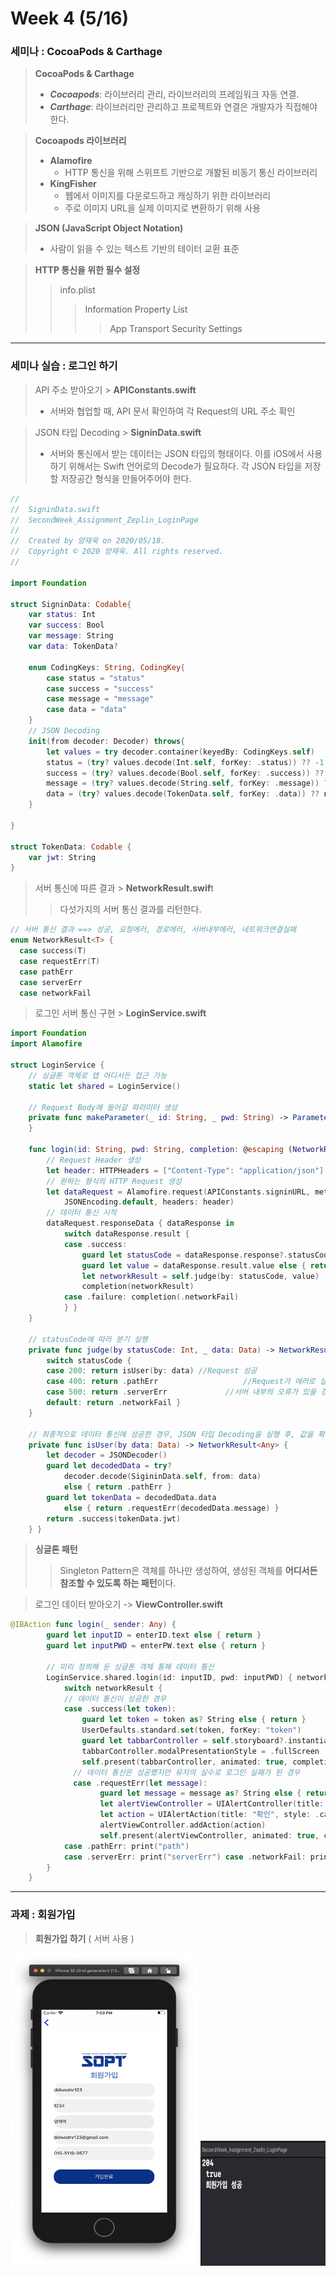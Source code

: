 # Week 4 (5/16)

### 세미나 : CocoaPods & Carthage

> **CocoaPods & Carthage**
>
> - ***Cocoapods***: 라이브러리 관리, 라이브러리의 프레임워크 자동 연결.
> - ***Carthage***:  라이브러리만 관리하고 프로젝트와 연결은 개발자가 직접해야 한다.



> **Cocoapods 라이브러리**
>
> - **Alamofire**
>   - HTTP 통신을 위해 스위프트 기반으로 개봘된 비동기 통신 라이브러리
> - **KingFisher**
>   - 웹에서 이미지를 다운로드하고 캐싱하기 위한 라이브러리
>   - 주로 이미지 URL을 실제 이미지로 변환하기 위해 사용



> **JSON (JavaScript Object Notation)**
>
> - 사람이 읽을 수 있는 텍스트 기반의 테이터 교환 표준



> **HTTP 통신을 위한 필수 설정**
>
> > info.plist
> >
> > > Information Property List 
> > >
> > > > App Transport Security Settings



<hr/>

### 세미나 실습 : 로그인 하기

> API 주소 받아오기 > **APIConstants.swift**
>
> - 서버와 협업할 때, API 문서 확인하여 각 Request의 URL 주소 확인

> JSON 타입 Decoding > **SigninData.swift**
>
> - 서버와 통신에서 받는 데이터는 JSON 타입의 형태이다. 이를 iOS에서 사용하기 위해서는 Swift 언어로의 Decode가 필요하다. 각 JSON 타입을 저장할 저장공간 형식을 만들어주어야 한다.

```swift
//
//  SigninData.swift
//  SecondWeek_Assignment_Zeplin_LoginPage
//
//  Created by 양재욱 on 2020/05/18.
//  Copyright © 2020 양재욱. All rights reserved.
//

import Foundation

struct SigninData: Codable{
    var status: Int
    var success: Bool
    var message: String
    var data: TokenData?
    
    enum CodingKeys: String, CodingKey{
        case status = "status"
        case success = "success"
        case message = "message"
        case data = "data"
    }
    // JSON Decoding
    init(from decoder: Decoder) throws{
        let values = try decoder.container(keyedBy: CodingKeys.self)
        status = (try? values.decode(Int.self, forKey: .status)) ?? -1
        success = (try? values.decode(Bool.self, forKey: .success)) ?? false
        message = (try? values.decode(String.self, forKey: .message)) ?? ""
        data = (try? values.decode(TokenData.self, forKey: .data)) ?? nil
    }
    
}
        
struct TokenData: Codable {
    var jwt: String
}
```

> 서버 통신에 따른 결과 > **NetworkResult.swif**t
>
> > 다섯가지의 서버 통신 결과를 리턴한다.

```swift
// 서버 통신 결과 ==> 성공, 요청에러, 경로에러, 서버내부에러, 네트워크연결실패
enum NetworkResult<T> {
  case success(T) 
  case requestErr(T) 
  case pathErr
  case serverErr 
  case networkFail
```

> 로그인 서버 통신 구현 > **LoginService.swift**

```swift
import Foundation
import Alamofire

struct LoginService {
    // 싱글톤 객체로 앱 어디서든 접근 가능
    static let shared = LoginService()
    
    // Request Body에 들어갈 파라미터 생성
    private func makeParameter(_ id: String, _ pwd: String) -> Parameters { return ["id": id, "password": pwd]
    }

    func login(id: String, pwd: String, completion: @escaping (NetworkResult<Any>) -> Void) {
        // Request Header 생성
        let header: HTTPHeaders = ["Content-Type": "application/json"]
        // 원하는 형식의 HTTP Request 생성
        let dataRequest = Alamofire.request(APIConstants.signinURL, method: .post, 	parameters: makeParameter(id, pwd), encoding:
            JSONEncoding.default, headers: header)
        // 데이터 통신 시작
        dataRequest.responseData { dataResponse in
            switch dataResponse.result {
            case .success:
                guard let statusCode = dataResponse.response?.statusCode else { return }
                guard let value = dataResponse.result.value else { return }
                let networkResult = self.judge(by: statusCode, value)
                completion(networkResult)
            case .failure: completion(.networkFail)
            } }
    }
    
    // statusCode에 따라 분기 실행
    private func judge(by statusCode: Int, _ data: Data) -> NetworkResult<Any> {
        switch statusCode {
        case 200: return isUser(by: data) //Request 성공
        case 400: return .pathErr					//Request가 에러로 실패한 경우, 보통 개발자의 잘못
        case 500: return .serverErr				//서버 내부의 오류가 있을 경우
        default: return .networkFail }
    }
    
    // 최종적으로 데이터 통신에 성공한 경우, JSON 타입 Decoding을 실행 후, 값을 확인한다
    private func isUser(by data: Data) -> NetworkResult<Any> {
        let decoder = JSONDecoder()
        guard let decodedData = try?
            decoder.decode(SigininData.self, from: data)
            else { return .pathErr }
        guard let tokenData = decodedData.data
            else { return .requestErr(decodedData.message) }
        return .success(tokenData.jwt)
    } }
```

> **싱글톤 패턴**
>
> > Singleton Pattern은 객체를 하나만 생성하여, 생성된 객체를 **어디서든 참조할 수 있도록 하는 패턴**이다.

>  로그인 데이터 받아오기 -> **ViewController.swift**

```swift
@IBAction func login(_ sender: Any) {
        guard let inputID = enterID.text else { return }
        guard let inputPWD = enterPW.text else { return }
        
        // 미리 정의해 둔 싱글톤 객체 통해 데이터 통신
        LoginService.shared.login(id: inputID, pwd: inputPWD) { networkResult in
            switch networkResult {
            // 데이터 통신이 성공한 경우
            case .success(let token):
                guard let token = token as? String else { return }
                UserDefaults.standard.set(token, forKey: "token")
                guard let tabbarController = self.storyboard?.instantiateViewController(identifier: "customTabbarController") as? UITabBarController else { return }
                tabbarController.modalPresentationStyle = .fullScreen
                self.present(tabbarController, animated: true, completion: nil) 
              // 데이터 통신은 성공했지만 유저의 실수로 로그인 실패가 된 경우
              case .requestErr(let message):
                    guard let message = message as? String else { return }
                    let alertViewController = UIAlertController(title: "로그인 실패", message: message, preferredStyle: .alert)
                    let action = UIAlertAction(title: "확인", style: .cancel, handler: nil)
                    alertViewController.addAction(action)
                    self.present(alertViewController, animated: true, completion: nil)
            case .pathErr: print("path")
            case .serverErr: print("serverErr") case .networkFail: print("networkFail") }
        }
    }

```

<hr>

### 과제 : 회원가입

> **회원가입 하기** ( 서버 사용 )

<div>
 <img src="./READMEimg/ss1.png" width="300" height="500">
 <img src="./READMEimg/ss2.png" width="200" height="200">
</div>